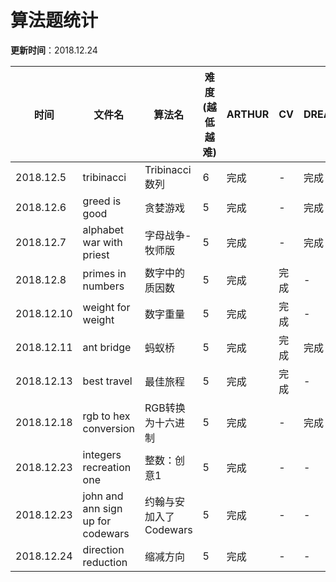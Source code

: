 # 算法题统计

**更新时间**：2018.12.24

| 时间 | 文件名 | 算法名 | 难度(越低越难) | ARTHUR | CV | DREAM | METEOR | ZCSH |
| --- | --- | --- | --- | --- | --- | --- | --- | --- |
| 2018.12.5 | tribinacci | Tribinacci数列 | 6 | 完成 | - | 完成 | - | 完成 |
| 2018.12.6 | greed is good | 贪婪游戏 | 5 | 完成 | - | 完成 | - | 完成 |
| 2018.12.7 | alphabet war with priest | 字母战争-牧师版 | 5 | 完成 | - | 完成 | - | 完成 |
| 2018.12.8 | primes in numbers | 数字中的质因数 | 5 | 完成 | 完成 | - | 完成 | 完成 |
| 2018.12.10 | weight for weight | 数字重量 | 5 | 完成 | 完成 | - | - | 完成 |
| 2018.12.11 | ant bridge | 蚂蚁桥 | 5 | 完成 | 完成 | 完成 | 完成 | 完成 |
| 2018.12.13 | best travel | 最佳旅程 | 5 | 完成 | 完成 | - | - | - |
| 2018.12.18 | rgb to hex conversion | RGB转换为十六进制 | 5 | 完成 | - | 完成 | - | 完成 |
| 2018.12.23 | integers recreation one | 整数：创意1 | 5 | 完成 | - | - | - | 完成 |
| 2018.12.23 | john and ann sign up for codewars | 约翰与安加入了Codewars | 5 | 完成 | - | - | - | - |
| 2018.12.24 | direction reduction | 缩减方向 | 5 | 完成 | - | - | - | - |
